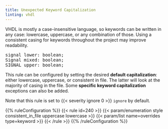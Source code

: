 ```yaml
---
title: Unexpected Keyword Capitalization
linting: vhdl
---
```


VHDL is mostly a case-insensitive language, so keywords can be written in any case: lowercase, uppercase, or any combination of those. Using a consistent casing for keywords throughout the project may improve readability.

<pre><span class="goodcode">signal</span> lower: boolean;
<span class="warning">Signal</span> mixed: boolean;
<span class="warning">SIGNAL</span> upper: boolean;
</pre>

This rule can be configured by setting the desired **default capitalization**: either lowercase, uppercase, or consistent in file. The latter will look at the majority of casing in the file. Some **specific keyword capitalization** exceptions can also be added.

Note that this rule is set to {{< severity ignore 0 >}} `ignore` by default.

{{% ruleConfiguration %}}
{{< rule id=240 >}}
{{< param/enumeration style consistent_in_file uppercase lowercase >}}
{{< param/list name=overrides type=keyword >}}
{{< /rule >}}
{{% /ruleConfiguration %}}
